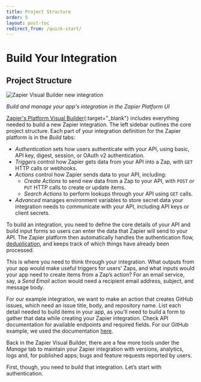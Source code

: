```yaml
---
title: Project Structure
order: 5
layout: post-toc
redirect_from: /quick-start/
---
```


# Build Your Integration

## Project Structure

![Zapier Visual Builder new integration](https://cdn.zappy.app/7867bacc33c2eab4b4147d65d5e5171d.png)

_Build and manage your app's integration in the Zapier Platform UI_

[Zapier's Platform Visual Builder](https://developer.zapier.com/){:target="_blank"} includes everything needed to build a new Zapier integration. The left sidebar outlines the core project structure. Each part of your integration definition for the Zapier platform is in the _Build_ tabs:

- _Authentication_ sets how users authenticate with your API, using basic, API key, digest, session, or OAuth v2 authentication.
- _Triggers_ control how Zapier gets data from your API into a Zap, with `GET` HTTP calls or webhooks.
- _Actions_ control how Zapier sends data to your API, including:
	- _Create Actions_  to send new data from a Zap to your API, with `POST` or `PUT` HTTP calls to create or update items.
	- _Search Actions_  to perform lookups through your API using `GET` calls.
- _Advanced_ manages environment variables to store secret data your integration needs to communicate with your API, including API keys or client secrets.

To build an integration, you need to define the core details of your API and build input forms so users can enter the data that Zapier will send to your API. The Zapier platform then automatically handles the authentication flow, [deduplication](https://platform.zapier.com/docs/dedupe), and keeps track of which things have already been processed.

This is where you need to think through your integration. What outputs from your app would make useful triggers for users’ Zaps, and what inputs would your app need to create items from a Zap’s action? For an email service, say, a *Send Email* action would need a recipient email address, subject, and message body.

For our example integration, we want to make an action that creates GitHub issues, which need an issue title, body, and repository name. List each detail needed to build items in your app, as you'll need to build a form to gather that data while creating your Zapier integration. Check API documentation for available endpoints and required fields. For our GitHub example, we used the documentation [here](https://docs.github.com/en/rest/quickstart?apiVersion=2022-11-28).

Back in the Zapier Visual Builder, there are a few more tools under the _Manage_ tab to maintain your Zapier integration with versions, analytics, logs and, for published apps; bugs and feature requests reported by users.

First, though, you need to build that integration. Let’s start with authentication.
